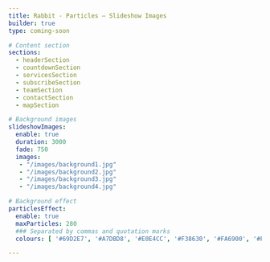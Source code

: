 ```yaml
---
title: Rabbit - Particles – Slideshow Images
builder: true
type: coming-soon

# Content section
sections:
  - headerSection
  - countdownSection
  - servicesSection
  - subscribeSection
  - teamSection
  - contactSection
  - mapSection

# Background images
slideshowImages:
  enable: true
  duration: 3000
  fade: 750
  images:
   - "/images/background1.jpg"
   - "/images/background2.jpg"
   - "/images/background3.jpg"
   - "/images/background4.jpg"

# Background effect
particlesEffect: 
  enable: true
  maxParticles: 280
  ### Separated by commas and quotation marks
  colours: [ '#69D2E7', '#A7DBD8', '#E0E4CC', '#F38630', '#FA6900', '#FF4E50', '#F9D423' ]

---
```

